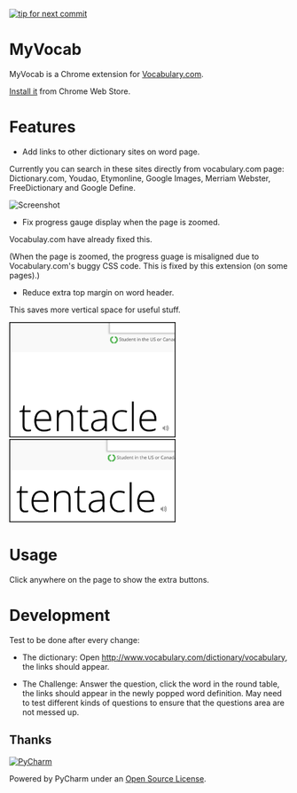 [![tip for next commit](http://prime4commit.com/projects/224.svg)](http://prime4commit.com/projects/224)

# MyVocab

MyVocab is a Chrome extension for [Vocabulary.com](http://www.vocabulary.com).

[Install it](https://chrome.google.com/webstore/detail/myvocab/npfplmfmbflbcffpkpgmhpinemlimnnc) from Chrome Web Store.


# Features

* Add links to other dictionary sites on word page.

Currently you can search in these sites directly from vocabulary.com page: Dictionary.com, Youdao, Etymonline, Google Images, Merriam Webster, FreeDictionary and Google Define.

![Screenshot](https://lh6.googleusercontent.com/-ejFzSNcmAkA/U-C2vePGCmI/AAAAAAAASdo/tAClm2AAS9s/w800-h500-no/after_small.png)

* Fix progress gauge display when the page is zoomed.

Vocabulay.com have already fixed this.

(When the page is zoomed, the progress guage is misaligned due to Vocabulary.com's buggy CSS code. This is fixed by this extension (on some pages).)

* Reduce extra top margin on word header.

This saves more vertical space for useful stuff.

<img src="img/doc/before-top_margin.png" alt="before" width="300" />
<img src="img/doc/after-top_margin.png" alt="after" width="300" />


# Usage

Click anywhere on the page to show the extra buttons.

# Development

Test to be done after every change:

* The dictionary:
Open http://www.vocabulary.com/dictionary/vocabulary, the links should appear.

* The Challenge:
Answer the question, click the word in the round table, the links should appear
in the newly popped word definition. May need to test different kinds of
questions to ensure that the questions area are not messed up.

## Thanks
[![PyCharm](http://www.jetbrains.com/pycharm/docs/logo_pycharm.png)](http://www.jetbrains.com/pycharm/)

Powered by PyCharm under an [Open Source License](http://www.jetbrains.com/pycharm/buy/buy.jsp#openSource).
